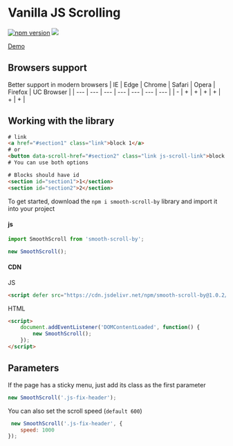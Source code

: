# Vanilla JS Scrolling

[![npm version](https://badge.fury.io/js/smooth-scroll-by.svg)](https://www.npmjs.com/package/smooth-scroll-by)
[![](https://data.jsdelivr.com/v1/package/npm/smooth-scroll-by/badge)](https://www.jsdelivr.com/package/npm/smooth-scroll-by)

 [Demo](https://emorozov.top/app/smooth-scroll/ )
## Browsers support
Better support in modern browsers
 | IE | Edge | Chrome | Safari | Opera | Firefox | UC Browser |
| --- | --- | --- | --- | --- | --- | --- |
| - | + | + | + | + | + | + |


## Working with the library
```html
# link
<a href="#section1" class="link">block 1</a>
# or
<button data-scroll-href="#section2" class="link js-scroll-link">block 2</button>
# You can use both options

# Blocks should have id
<section id="section1">1</section>
<section id="section2">2</section>
```

To get started, download the `npm i smooth-scroll-by` library and import it into your project

#### js
```javascript
import SmoothScroll from 'smooth-scroll-by';

new SmoothScroll();
```
#### CDN
JS
```html
<script defer src="https://cdn.jsdelivr.net/npm/smooth-scroll-by@1.0.2/dist/index.js"></script>
```
HTML
```html
<script>
    document.addEventListener('DOMContentLoaded', function() {
        new SmoothScroll();
    });
</script>
```

## Parameters

If the page has a sticky menu, just add its class as the first parameter

```javascript
new SmoothScroll('.js-fix-header');
```

You can also set the scroll speed (`default 600`)
```javascript
 new SmoothScroll('.js-fix-header', {
    speed: 1000
});
```
